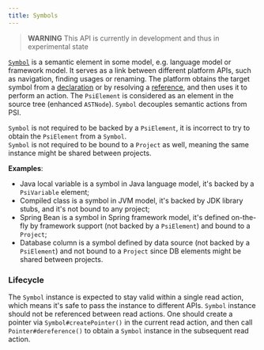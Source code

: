 ```yaml
---
title: Symbols
---
```

<!-- Copyright 2000-2020 JetBrains s.r.o. and other contributors. Use of this source code is governed by the Apache 2.0 license that can be found in the LICENSE file. -->

> **WARNING** This API is currently in development and thus in experimental state

[`Symbol`](upsource:///platform/core-api/src/com/intellij/model/Symbol.java) is a semantic element in some model, 
e.g. language model or framework model. 
It serves as a link between different platform APIs, such as navigation, finding usages or renaming. 
The platform obtains the target symbol from a [declaration](declarations_and_references_20203.md#declarations) 
or by resolving a [reference](declarations_and_references_20203.md#references), and then uses it to perform an action.
The `PsiElement` is considered as an element in the source tree (enhanced `ASTNode`). `Symbol` decouples semantic actions from PSI.

`Symbol` is not required to be backed by a `PsiElement`, it is incorrect to try to obtain the `PsiElement` from a `Symbol`.  
`Symbol` is not required to be bound to a `Project` as well, meaning the same instance might be shared between projects.

**Examples**:
- Java local variable is a symbol in Java language model, it's backed by a `PsiVariable` element;
- Compiled class is a symbol in JVM model, it's backed by JDK library stubs, and it's not bound to any project;
- Spring Bean is a symbol in Spring framework model, it's defined on-the-fly by framework support 
  (not backed by a `PsiElement`) and bound to a `Project`;
- Database column is a symbol defined by data source (not backed by a `PsiElement`)
and not bound to a `Project` since DB elements might be shared between projects.


### Lifecycle

The `Symbol` instance is expected to stay valid within a single read action, which means it's safe to pass the instance to different APIs.
`Symbol` instance should not be referenced between read actions. One should create a pointer via `Symbol#createPointer()` 
in the current read action, and then call `Pointer#dereference()` to obtain a `Symbol` instance in the subsequent read action.
